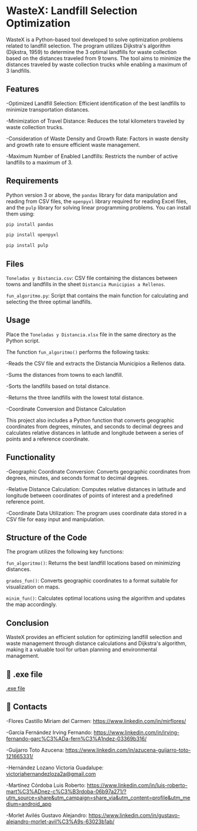 # WasteX: Landfill Selection Optimization

WasteX is a Python-based tool developed to solve optimization problems related to landfill selection. The program utilizes Dijkstra's algorithm (Dijkstra, 1959) to determine the 3 optimal landfills for waste collection based on the distances traveled from 9 towns. The tool aims to minimize the distances traveled by waste collection trucks while enabling a maximum of 3 landfills.

## Features

-Optimized Landfill Selection: Efficient identification of the best landfills to minimize transportation distances.

-Minimization of Travel Distance: Reduces the total kilometers traveled by waste collection trucks.

-Consideration of Waste Density and Growth Rate: Factors in waste density and growth rate to ensure efficient waste management.

-Maximum Number of Enabled Landfills: Restricts the number of active landfills to a maximum of 3.

## Requirements

Python version 3 or above, the `pandas` library for data manipulation and reading from CSV files, the `openpyxl` library required for reading Excel files, and the  `pulp` library for solving linear programming problems. You can install them using:

```bash
pip install pandas
```

```bash
pip install openpyxl
```

```bash
pip install pulp
```

## Files

`Toneladas y Distancia.csv`: CSV file containing the distances between towns and landfills in the sheet `Distancia Municipios a Rellenos`.

`fun_algoritmo.py`: Script that contains the main function for calculating and selecting the three optimal landfills.

## Usage
Place the `Toneladas y Distancia.xlsx` file in the same directory as the Python script.

The function `fun_algoritmo()` performs the following tasks:

-Reads the CSV file and extracts the Distancia Municipios a Rellenos data.

-Sums the distances from towns to each landfill.

-Sorts the landfills based on total distance.

-Returns the three landfills with the lowest total distance.

-Coordinate Conversion and Distance Calculation


This project also includes a Python function that converts geographic coordinates from degrees, minutes, and seconds to decimal degrees and calculates relative distances in latitude and longitude between a series of points and a reference coordinate.

## Functionality

-Geographic Coordinate Conversion: Converts geographic coordinates from degrees, minutes, and seconds format to decimal degrees.

-Relative Distance Calculation: Computes relative distances in latitude and longitude between coordinates of points of interest and a predefined reference point.

-Coordinate Data Utilization: The program uses coordinate data stored in a CSV file for easy input and manipulation.


## Structure of the Code

The program utilizes the following key functions:

`fun_algoritmo()`: Returns the best landfill locations based on minimizing distances.

`grados_fun()`: Converts geographic coordinates to a format suitable for visualization on maps.

`minim_fun()`: Calculates optimal locations using the algorithm and updates the map accordingly.

## Conclusion

WasteX provides an efficient solution for optimizing landfill selection and waste management through distance calculations and Dijkstra's algorithm, making it a valuable tool for urban planning and environmental management.

## 🔗 .exe file

[.exe file](https://drive.google.com/drive/folders/1oftxZcIyBHwX0wMPNntaELyZPbKcVTWt?usp=sharing)

## 🔗 Contacts

-Flores Castillo Miriam del Carmen: https://www.linkedin.com/in/mirflores/

-García Fernández Irving Fernando: https://www.linkedin.com/in/irving-fernando-garc%C3%ADa-fern%C3%A1ndez-03369b316/

-Guijarro Toto Azucena: https://www.linkedin.com/in/azucena-guijarro-toto-121665331/

-Hernández Lozano Victoria Guadalupe: victoriahernandezloza2a@gmail.com

-Martínez Córdoba Luis Roberto: https://www.linkedin.com/in/luis-roberto-mart%C3%ADnez-c%C3%B3rdoba-06b97a271/?utm_source=share&utm_campaign=share_via&utm_content=profile&utm_medium=android_app

-Morlet Avilés Gustavo Alejandro: https://www.linkedin.com/in/gustavo-alejandro-morlet-avil%C3%A9s-63023b1ab/
